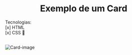 <h1 align="center">Exemplo de um Card</h1>

Tecnologias:<br>
[x] HTML<br>
[x] CSS 🎨<br><br>

![Card-image](https://user-images.githubusercontent.com/109834277/197657957-de27187f-bec6-44b8-b823-f5311cec0922.png)

